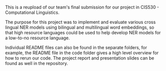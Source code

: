 This is a reupload of our team's final submission for our project in CIS530 - Computational Linguistics.

The purpose for this project was to implement and evaluate various cross lingual NER models using bilingual and multilingual word embeddings, so that high resource languages could be used to help develop NER models for a low-to-no resource language.

Individual README files can also be found in the separate folders, for example, the README file in the code folder gives a high level overview for how to rerun our code. The project report and presentation slides can be found as well in the repository.